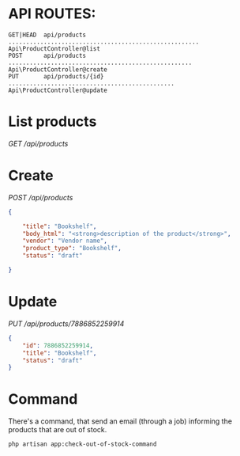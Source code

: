 
# API ROUTES:
```
GET|HEAD  api/products ...................................................... Api\ProductController@list
POST      api/products .................................................... Api\ProductController@create
PUT       api/products/{id} ............................................... Api\ProductController@update
```

# List products

*GET /api/products*

# Create

*POST /api/products*
```json
{

    "title": "Bookshelf",
    "body_html": "<strong>description of the product</strong>",
    "vendor": "Vendor name",
    "product_type": "Bookshelf",
    "status": "draft"

}
```

# Update

*PUT /api/products/7886852259914*

```json
{
    "id": 7886852259914,
    "title": "Bookshelf",
    "status": "draft"
}
```

# Command

There's a command, that send an email (through a job) informing the products that are out of stock.
```
php artisan app:check-out-of-stock-command
```